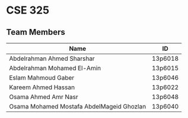 # CSE 325
## Team Members
Name| ID
----|----
Abdelrahman Ahmed Sharshar|13p6018
Abdelrahman Mohamed El-Amin|13p6015
Eslam Mahmoud Gaber|13p6046
Kareem Ahmed Hassan| 13p6022
Osama Ahmed Amr Nasr| 13p6048
Osama Mohamed Mostafa AbdelMageid Ghozlan|13p6040
